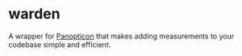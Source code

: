 warden
======

A wrapper for [Panopticon](https://github.com/qubyte/panopticon) that makes adding measurements to your codebase simple and efficient.
